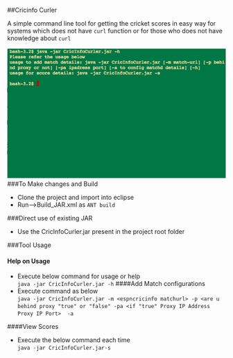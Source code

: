 ##Cricinfo Curler

A simple command line tool for getting the cricket scores in easy way for systems which does not have `curl` function or for those who does not have knowledge about `curl`

![Screen Shots](cricinfocurler.gif?raw=true )
###To Make changes and Build
* Clone the project and import into eclipse
* Run-->Build_JAR.xml as `ANT build`

###Direct use of existing JAR
* Use the CricInfoCurler.jar present in the project root folder

###Tool Usage
#### Help on Usage
* Execute below command for usage or help<br>
`java -jar CricInfoCurler.jar -h`
####Add Match configurations
* Execute command as below<br>
`java -jar CricInfoCurler.jar -m <espncricinfo matchurl> -p <are u behind proxy "true" or "false" -pa <if "true" Proxy IP Address Proxy IP Port>  -a`

####View Scores
* Execute the below command each time <br>
`java -jar CricInfoCurler.jar-s`
